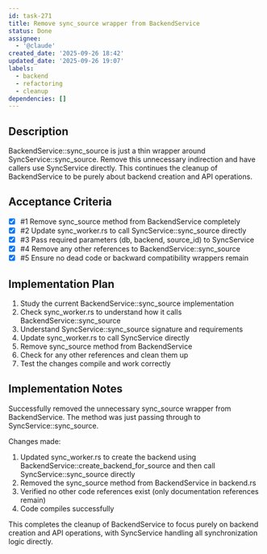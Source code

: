 ```yaml
---
id: task-271
title: Remove sync_source wrapper from BackendService
status: Done
assignee:
  - '@claude'
created_date: '2025-09-26 18:42'
updated_date: '2025-09-26 19:07'
labels:
  - backend
  - refactoring
  - cleanup
dependencies: []
---
```


## Description

BackendService::sync_source is just a thin wrapper around SyncService::sync_source. Remove this unnecessary indirection and have callers use SyncService directly. This continues the cleanup of BackendService to be purely about backend creation and API operations.

## Acceptance Criteria
<!-- AC:BEGIN -->
- [x] #1 Remove sync_source method from BackendService completely
- [x] #2 Update sync_worker.rs to call SyncService::sync_source directly
- [x] #3 Pass required parameters (db, backend, source_id) to SyncService
- [x] #4 Remove any other references to BackendService::sync_source
- [x] #5 Ensure no dead code or backward compatibility wrappers remain
<!-- AC:END -->


## Implementation Plan

1. Study the current BackendService::sync_source implementation
2. Check sync_worker.rs to understand how it calls BackendService::sync_source
3. Understand SyncService::sync_source signature and requirements
4. Update sync_worker.rs to call SyncService directly
5. Remove sync_source method from BackendService
6. Check for any other references and clean them up
7. Test the changes compile and work correctly


## Implementation Notes

Successfully removed the unnecessary sync_source wrapper from BackendService. The method was just passing through to SyncService::sync_source.

Changes made:
1. Updated sync_worker.rs to create the backend using BackendService::create_backend_for_source and then call SyncService::sync_source directly
2. Removed the sync_source method from BackendService in backend.rs
3. Verified no other code references exist (only documentation references remain)
4. Code compiles successfully

This completes the cleanup of BackendService to focus purely on backend creation and API operations, with SyncService handling all synchronization logic directly.
